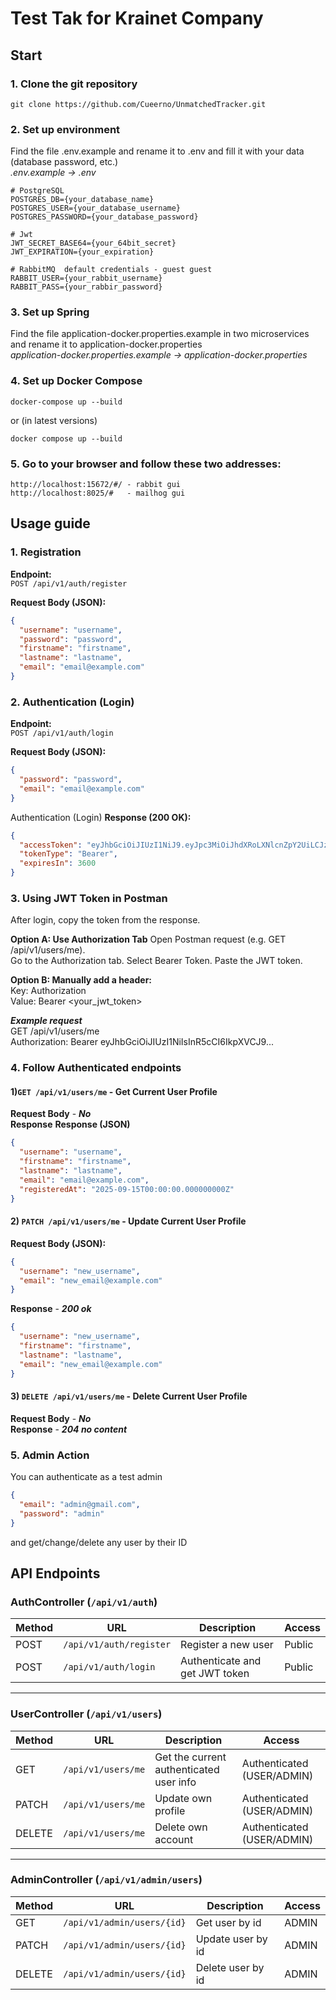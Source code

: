 # Test Tak for Krainet Company

## Start
### 1. Clone the git repository
```git
git clone https://github.com/Cueerno/UnmatchedTracker.git
```

### 2. Set up environment <br>
Find the file .env.example and rename it to .env and fill it with your data (database password, etc.) <br>
*.env.example -> .env*
```dotenv
# PostgreSQL
POSTGRES_DB={your_database_name}
POSTGRES_USER={your_database_username}
POSTGRES_PASSWORD={your_database_password}

# Jwt
JWT_SECRET_BASE64={your_64bit_secret}
JWT_EXPIRATION={your_expiration}

# RabbitMQ  default credentials - guest guest
RABBIT_USER={your_rabbit_username}
RABBIT_PASS={your_rabbir_password}
```

### 3. Set up Spring <br>
Find the file application-docker.properties.example in two microservices and rename it to application-docker.properties <br>
*application-docker.properties.example -> application-docker.properties*

### 4. Set up Docker Compose
```docker
docker-compose up --build
```
or (in latest versions)
```docker
docker compose up --build
```

### 5. Go to your browser and follow these two addresses:
```
http://localhost:15672/#/ - rabbit gui
http://localhost:8025/#   - mailhog gui
```

## Usage guide

### 1. Registration
**Endpoint:**  
`POST /api/v1/auth/register`

**Request Body (JSON):**
```json
{
  "username": "username",
  "password": "password",
  "firstname": "firstname",
  "lastname": "lastname",
  "email": "email@example.com"
}
```

### 2. Authentication (Login)
**Endpoint:**  
`POST /api/v1/auth/login`

**Request Body (JSON):**
```json
{
  "password": "password",
  "email": "email@example.com"
}
```
Authentication (Login)
**Response (200 OK):**
```json
{
  "accessToken": "eyJhbGciOiJIUzI1NiJ9.eyJpc3MiOiJhdXRoLXNlcnZpY2UiLCJzdWIiOiJxd2VydHlAZ21haWwuY29tIiwiZXhwIjoxNzU4MDYyODE3LCJpYXQiOjE3NTgwNTkyMTcsInVzZXJJZCI6NSwiYXV0aG9yaXRpZXMiOiJVU0VSIn0.OZND6kwGmb8FkF7dBb4_fr_4u5ksWgZ16xtdtcr5pnc",
  "tokenType": "Bearer",
  "expiresIn": 3600
}
```

### 3. Using JWT Token in Postman
After login, copy the token from the response.

**Option A: Use Authorization Tab**
Open Postman request (e.g. GET /api/v1/users/me). <br>
Go to the Authorization tab.
Select Bearer Token.
Paste the JWT token.

**Option B: Manually add a header:** <br>
Key: Authorization <br>
Value: Bearer <your_jwt_token>

***Example request*** <br>
GET /api/v1/users/me <br>
Authorization: Bearer eyJhbGciOiJIUzI1NiIsInR5cCI6IkpXVCJ9...

### 4. Follow Authenticated endpoints
#### 1)`GET /api/v1/users/me` - Get Current User Profile
**Request Body** - ***No*** <br>
**Response**
**Response (JSON)**
```json
{
  "username": "username",
  "firstname": "firstname",
  "lastname": "lastname",
  "email": "email@example.com",
  "registeredAt": "2025-09-15T00:00:00.000000000Z"
}
```
#### 2) `PATCH /api/v1/users/me` - Update Current User Profile
**Request Body (JSON):**
```json
{
  "username": "new_username",
  "email": "new_email@example.com"
}
```
**Response** - ***200 ok***
```json
{
  "username": "new_username",
  "firstname": "firstname",
  "lastname": "lastname",
  "email": "new_email@example.com"
}
```
#### 3) `DELETE /api/v1/users/me` - Delete Current User Profile
**Request Body** - ***No*** <br>
**Response** - ***204 no content***

### 5. Admin Action
You can authenticate as a test admin
```json
{
  "email": "admin@gmail.com",
  "password": "admin"
}
```
and get/change/delete any user by their ID

## API Endpoints

### AuthController (`/api/v1/auth`)

| Method | URL                     | Description                    | Access |
|--------|-------------------------|--------------------------------|--------|
| POST   | `/api/v1/auth/register` | Register a new user            | Public |
| POST   | `/api/v1/auth/login`    | Authenticate and get JWT token | Public |

---

### UserController (`/api/v1/users`)

| Method | URL                | Description                             | Access                     |
|--------|--------------------|-----------------------------------------|----------------------------|
| GET    | `/api/v1/users/me` | Get the current authenticated user info | Authenticated (USER/ADMIN) |
| PATCH  | `/api/v1/users/me` | Update own profile                      | Authenticated (USER/ADMIN) |
| DELETE | `/api/v1/users/me` | Delete own account                      | Authenticated (USER/ADMIN) |

---

### AdminController (`/api/v1/admin/users`)

| Method | URL                        | Description       | Access |
|--------|----------------------------|-------------------|--------|
| GET    | `/api/v1/admin/users/{id}` | Get user by id    | ADMIN  |
| PATCH  | `/api/v1/admin/users/{id}` | Update user by id | ADMIN  |
| DELETE | `/api/v1/admin/users/{id}` | Delete user by id | ADMIN  |

